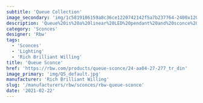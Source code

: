 ```yaml
---
subtitle: 'Queue Collection'
image_secondary: 'img/1c5819186159a8c36ce1220742142f5a7b237764-2400x1200.png'
description: 'Queue%20is%20a%20linear%20LED%20pendant%20and%20sconce%20system%20with%20limitless%20potential%2C%20designed%20for%20flexible%20installation%20and%20an%20inviting%20presence.%20Originally%20conceived%20as%20an%20answer%20to%20the%20monotony%20of%20workplace%20systems%2C%20Queue%20exudes%20a%20welcoming%20light%20and%20rich%20beauty%20in%20the%20subtle%2C%20rounded%20facets%20of%20its%20surface.'
category: 'Sconces'
designer: 'Rbw'
tags:
  - 'Sconces'
  - 'Lighting'
  - 'Rich Brilliant Willing'
title: 'Queue Sconce'
href: 'https://rbw.com/products/queue-sconce/24-aa04-27-277_tr_din'
image_primary: 'img/QS_default.jpg'
manufacturer: 'Rich Brilliant Willing'
slug: '/manufacturers/rbw/sconces/rbw-queue-sconce'
date: '2021-02-22'
---
```

